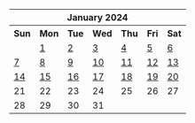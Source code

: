 <table align="center" border="0" cellpadding="0" cellspacing="0" class="month">
 <tr>
  <th class="month" colspan="7">
   January 2024
  </th>
 </tr>
 <tr>
  <th class="sun">
   Sun
  </th>
  <th class="mon">
   Mon
  </th>
  <th class="tue">
   Tue
  </th>
  <th class="wed">
   Wed
  </th>
  <th class="thu">
   Thu
  </th>
  <th class="fri">
   Fri
  </th>
  <th class="sat">
   Sat
  </th>
 </tr>
 <tr>
  <td class="noday">
  </td>
  <td class="mon">
   <a href="20240101.py">
    1
   </a>
  </td>
  <td class="tue">
   <a href="20240102.py">
    2
   </a>
  </td>
  <td class="wed">
   <a href="20240103.py">
    3
   </a>
  </td>
  <td class="thu">
   <a href="20240104.py">
    4
   </a>
  </td>
  <td class="fri">
   <a href="20240105.py">
    5
   </a>
  </td>
  <td class="sat">
   <a href="20240106.py">
    6
   </a>
  </td>
 </tr>
 <tr>
  <td class="sun">
   <a href="20240107.py">
    7
   </a>
  </td>
  <td class="mon">
   <a href="20240108.py">
    8
   </a>
  </td>
  <td class="tue">
   <a href="20240109.py">
    9
   </a>
  </td>
  <td class="wed">
   <a href="20240110.py">
    10
   </a>
  </td>
  <td class="thu">
   <a href="20240111.py">
    11
   </a>
  </td>
  <td class="fri">
   <a href="20240112.py">
    12
   </a>
  </td>
  <td class="sat">
   <a href="20240113.py">
    13
   </a>
  </td>
 </tr>
 <tr>
  <td class="sun">
   <a href="20240114.py">
    14
   </a>
  </td>
  <td class="mon">
   <a href="20240115.py">
    15
   </a>
  </td>
  <td class="tue">
   <a href="20240116.py">
    16
   </a>
  </td>
  <td class="wed">
   <a href="20240117.py">
    17
   </a>
  </td>
  <td class="thu">
   <a href="20240118.py">
    18
   </a>
  </td>
  <td class="fri">
   <a href="20240119.py">
    19
   </a>
  </td>
  <td class="sat">
   <a href="20240120.py">
    20
   </a>
  </td>
 </tr>
 <tr>
  <td class="sun">
   21
  </td>
  <td class="mon">
   22
  </td>
  <td class="tue">
   23
  </td>
  <td class="wed">
   24
  </td>
  <td class="thu">
   25
  </td>
  <td class="fri">
   26
  </td>
  <td class="sat">
   27
  </td>
 </tr>
 <tr>
  <td class="sun">
   28
  </td>
  <td class="mon">
   29
  </td>
  <td class="tue">
   30
  </td>
  <td class="wed">
   31
  </td>
  <td class="noday">
  </td>
  <td class="noday">
  </td>
  <td class="noday">
  </td>
 </tr>
</table>
